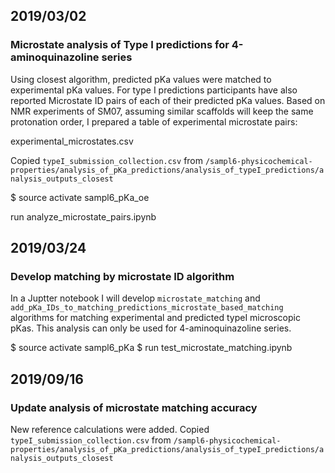 ## 2019/03/02

### Microstate analysis of Type I predictions for  4-aminoquinazoline series 

Using closest algorithm, predicted pKa values were matched to experimental pKa values. 
For type I predictions participants have also reported Microstate ID pairs of each of their predicted pKa values.
Based on NMR experiments of SM07, assuming similar scaffolds will keep the same protonation order, I prepared a table of experimental microstate pairs:

experimental_microstates.csv

Copied `typeI_submission_collection.csv` from `/sampl6-physicochemical-properties/analysis_of_pKa_predictions/analysis_of_typeI_predictions/analysis_outputs_closest`

$ source activate sampl6_pKa_oe  

run analyze_microstate_pairs.ipynb  


## 2019/03/24

### Develop matching by microstate ID algorithm

In a Juptter notebook I will develop `microstate_matching` and `add_pKa_IDs_to_matching_predictions_microstate_based_matching` algorithms for matching experimental and predicted typeI  microscopic pKas. This analysis can only be used for 4-aminoquinazoline series.

$ source activate sampl6_pKa
$ run test_microstate_matching.ipynb


## 2019/09/16

### Update analysis of microstate matching accuracy

New reference calculations were added.
Copied `typeI_submission_collection.csv` from `/sampl6-physicochemical-properties/analysis_of_pKa_predictions/analysis_of_typeI_predictions/analysis_outputs_closest`


